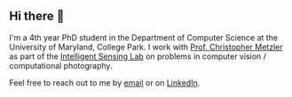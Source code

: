 ## Hi there 👋

I'm a 4th year PhD student in the Department of Computer Science at the University of Maryland, College Park. I work with [Prof. Christopher Metzler](https://www.cs.umd.edu/~metzler/) as part of the [Intelligent Sensing Lab](https://intelligent-sensing.github.io) on problems in computer vision / computational photography. 

Feel free to reach out to me by [email](mailto:mattchan@umd.edu) or on [LinkedIn](https://www.linkedin.com/in/matthewachan/).

<!--
**matthewachan/matthewachan** is a ✨ _special_ ✨ repository because its `README.md` (this file) appears on your GitHub profile.

Here are some ideas to get you started:

- 🔭 I’m currently working on ...
- 🌱 I’m currently learning ...
- 👯 I’m looking to collaborate on ...
- 🤔 I’m looking for help with ...
- 💬 Ask me about ...
- 📫 How to reach me: ...
- 😄 Pronouns: ...
- ⚡ Fun fact: ...
-->
